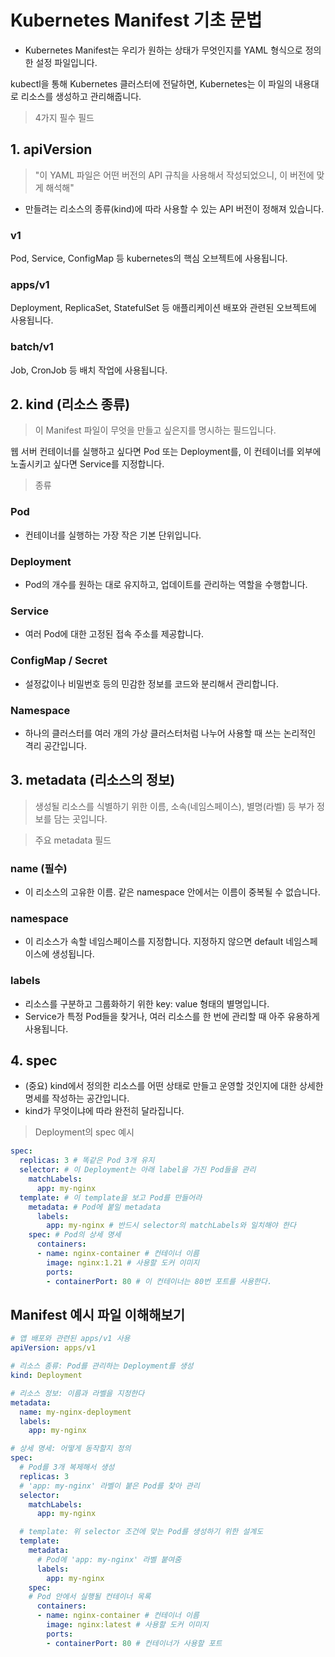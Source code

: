# Kubernetes Manifest 기초 문법

- Kubernetes Manifest는 우리가 원하는 상태가 무엇인지를 YAML 형식으로 정의한 설정 파일입니다.

kubectl을 통해 Kubernetes 클러스터에 전달하면, Kubernetes는 이 파일의 내용대로 리소스를 생성하고 관리해줍니다.

> 4가지 필수 필드

## 1. apiVersion
> "이 YAML 파일은 어떤 버전의 API 규칙을 사용해서 작성되었으니, 이 버전에 맞게 해석해"

- 만들려는 리소스의 종류(kind)에 따라 사용할 수 있는 API 버전이 정해져 있습니다.

### v1
Pod, Service, ConfigMap 등 kubernetes의 핵심 오브젝트에 사용됩니다.

### apps/v1
Deployment, ReplicaSet, StatefulSet 등 애플리케이션 배포와 관련된 오브젝트에 사용됩니다.

### batch/v1
Job, CronJob 등 배치 작업에 사용됩니다.

## 2. kind (리소스 종류)
> 이 Manifest 파일이 무엇을 만들고 싶은지를 명시하는 필드입니다.

웹 서버 컨테이너를 실행하고 싶다면 Pod 또는 Deployment를, 이 컨테이너를 외부에 노출시키고 싶다면 Service를 지정합니다.

> 종류
### Pod
- 컨테이너를 실행하는 가장 작은 기본 단위입니다.

### Deployment
- Pod의 개수를 원하는 대로 유지하고, 업데이트를 관리하는 역할을 수행합니다.

### Service
- 여러 Pod에 대한 고정된 접속 주소를 제공합니다.

### ConfigMap / Secret
- 설정값이나 비밀번호 등의 민감한 정보를 코드와 분리해서 관리합니다.

### Namespace
- 하나의 클러스터를 여러 개의 가상 클러스터처럼 나누어 사용할 때 쓰는 논리적인 격리 공간입니다.

## 3. metadata (리소스의 정보)
> 생성될 리소스를 식별하기 위한 이름, 소속(네임스페이스), 별명(라벨) 등 부가 정보를 담는 곳입니다.

> 주요 metadata 필드

### name (필수)
- 이 리소스의 고유한 이름.
같은 namespace 안에서는 이름이 중복될 수 없습니다.

### namespace
- 이 리소스가 속할 네임스페이스를 지정합니다. 지정하지 않으면 default 네임스페이스에 생성됩니다.

### labels
- 리소스를 구분하고 그룹화하기 위한 key: value 형태의 별명입니다.
- Service가 특정 Pod들을 찾거나, 여러 리소스를 한 번에 관리할 때 아주 유용하게 사용됩니다.

## 4. spec
- (중요) kind에서 정의한 리소스를 어떤 상태로 만들고 운영할 것인지에 대한 상세한 명세를 작성하는 공간입니다.
- kind가 무엇이냐에 따라 완전히 달라집니다.

> Deployment의 spec 예시
```YAML
spec:
  replicas: 3 # 똑같은 Pod 3개 유지
  selector: # 이 Deployment는 아래 label을 가진 Pod들을 관리
    matchLabels:
      app: my-nginx
  template: # 이 template을 보고 Pod를 만들어라
    metadata: # Pod에 붙일 metadata
      labels:
        app: my-nginx # 반드시 selector의 matchLabels와 일치해야 한다
    spec: # Pod의 상세 명세
      containers:
      - name: nginx-container # 컨테이너 이름
        image: nginx:1.21 # 사용할 도커 이미지
        ports:
        - containerPort: 80 # 이 컨테이너는 80번 포트를 사용한다.
```

## Manifest 예시 파일 이해해보기

```YAML
# 앱 배포와 관련된 apps/v1 사용
apiVersion: apps/v1

# 리소스 종류: Pod를 관리하는 Deployment를 생성
kind: Deployment

# 리소스 정보: 이름과 라벨을 지정한다
metadata:
  name: my-nginx-deployment
  labels:
    app: my-nginx

# 상세 명세: 어떻게 동작할지 정의
spec:
  # Pod를 3개 복제해서 생성
  replicas: 3
  # 'app: my-nginx' 라벨이 붙은 Pod를 찾아 관리
  selector:
    matchLabels:
      app: my-nginx

  # template: 위 selector 조건에 맞는 Pod를 생성하기 위한 설계도
  template:
    metadata:
      # Pod에 'app: my-nginx' 라벨 붙여줌
      labels:
        app: my-nginx
    spec:
    # Pod 안에서 실행될 컨테이너 목록
      containers:
      - name: nginx-container # 컨테이너 이름
        image: nginx:latest # 사용할 도커 이미지
        ports:
        - containerPort: 80 # 컨테이너가 사용할 포트
```
